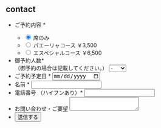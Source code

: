 <div class="mv__menu">
  <h2 class="mv__menu--heading">contact</h2>
</div>

<div id="formWrapper">
  <div class="form__area">
    <form action="https://docs.google.com/forms/u/1/d/e/1FAIpQLSf2cqqIeZdyxTlekW_DC4-z6DsoW6olILqewxiGylNtmpYPqg/formResponse" id ="form" name="myform" class="form" target="dummyIframe">
      <ul>
        <li class="form--list">
          <label for="name" class="form--label">ご予約内容 *</label>
            <div class="form--radio--content form--radio--reserve">
              <ul class="form--radio--list">
                <li>
                <input type="radio" name="entry.153226148" id="select3" value="席のみ" class="form--input" checked="checked">
                <label for="select3" class="form--label--seat form--label form--radio--txt">席のみ</label>
                </li>
                <li>
                <input type="radio" name="entry.153226148" id="select1" value="パエーリャコース" class="form--input">
                <label for="select1" class="form--label--course1 form--label form--radio--txt">パエーリャコース ￥3,500</label>
                </li>
                <li >
                <input type="radio" name="entry.153226148" id="select2" value="エスペシャルコース" class="form--input">
                <label for="select2" class="form--label--course2 form--label form--radio--txt">エスペシャルコース ￥6,500</label>
                </li>
              </ul>
            </div>
        </li>
        <li class="form--list">
          <label for="name" class="form--label">御予約人数*<br class="sp_only">（御予約の場合は記載してください。）</label>
          <select name="entry.1350566039" class="select">
            <option value="">-</option>
            <option value="1人">1</option>
            <option value="2人">2</option>
            <option value="3人">3</option>
            <option value="4人">4~6</option>
            <option value="5人">7~9</option>
            <option value="6人">10~</option>
          </select>
        </li>
        <li class="form--list">
          <label for="name" class="form--label">ご予約予定日 *</label>
          <input type="date" id="name" name="entry.998286514" class="form--input" required>
        </li>
        <li class="form--list">
          <label for="name" class="form--label">名前 *</label>
          <input type="text" id="name" name="entry.88240847" class="form--input" required>
        </li>
        <li class="form--list">
          <label for="tel" class="form--label">電話番号 （ハイフンあり）*</label>
          <input type="tel" id="tel" name="entry.379781615" class="form--input" pattern="\d{2,4}-\d{2,4}-\d{3,4}">
        </li>
        <li class="form--list">
          <label for="message" class="form--label">お問い合わせ・ご要望</label>
          <textarea id="message" name="entry.596342401" class="form--textarea"></textarea>
        </li>
        <li class="form--list">
          <input type="button" class ="form--button" value="送信する" onclick="doPost();">
          <input type="submit" value="不可視ボタン"  style="display:none" name=submitBtn>
        </li>
      </ul>
    </form>
  <iframe name= "dummyIframe" style="display:none;"></iframe>
  </div>
</div>

<div id="thxMessage" style="display:none;">
  <div class ="ThxMessage">
    お問い合わせありがとうございました。
  </div>
  <a class = "TopLink" href="https://study-alldays.work/demo6/index.html">トップページへ戻る</a>
</div>

